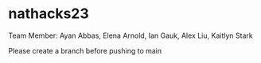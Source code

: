 # nathacks23

Team Member: Ayan Abbas, Elena Arnold, Ian Gauk, Alex Liu, Kaitlyn Stark

Please create a branch before pushing to main

